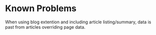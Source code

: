 Known Problems
=============
When using blog extention and including article listing/summary, data is past from articles overriding page data. 